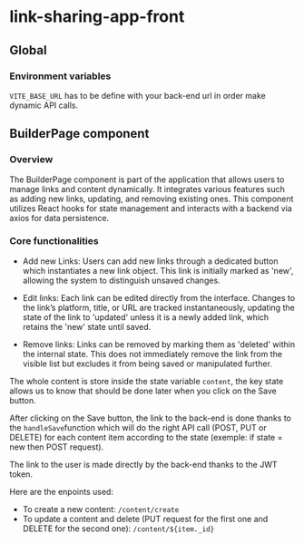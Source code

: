 # link-sharing-app-front 

## Global
### Environment variables
`VITE_BASE_URL` has to be define with your back-end url in order make dynamic API calls. 

## BuilderPage component
### Overview
The BuilderPage component is part of the application that allows users to manage links and content dynamically. It integrates various features such as adding new links, updating, and removing existing ones. This component utilizes React hooks for state management and interacts with a backend via axios for data persistence.

### Core functionalities
- Add new Links: Users can add new links through a dedicated button which instantiates a new link object. This link is initially marked as 'new', allowing the system to distinguish unsaved changes.

- Edit links: Each link can be edited directly from the interface. Changes to the link’s platform, title, or URL are tracked instantaneously, updating the state of the link to 'updated' unless it is a newly added link, which retains the 'new' state until saved.

- Remove links: Links can be removed by marking them as 'deleted' within the internal state. This does not immediately remove the link from the visible list but excludes it from being saved or manipulated further.

The whole content is store inside the state variable `content`, the key state allows us to know that should be done later when you click on the Save button. 

After clicking on the Save button, the link to the back-end is done thanks to the `handleSave`function which will do the right API call (POST, PUT or DELETE) for each content item according to the state (exemple: if state = new then POST request). 

The link to the user is made directly by the back-end thanks to the JWT token. 

Here are the enpoints used: 
- To create a new content: `/content/create`
- To update a content and delete (PUT request for the first one and DELETE for the second one): `/content/${item._id}`

